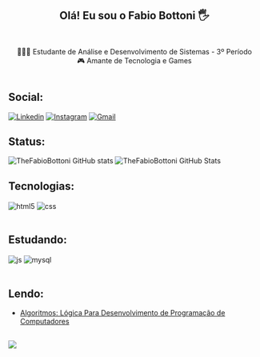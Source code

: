 
## <div align="center">Olá! Eu sou o Fabio Bottoni 🖐️</div><br>
  
 <div align="center">👨🏻‍🎓 Estudante de Análise e Desenvolvimento de Sistemas - 3º Período <br>
 🎮 Amante de Tecnologia e Games </div> <br>


## Social: <br>

[![Linkedin](https://img.shields.io/badge/LinkedIn-0077B5?style=for-the-badge&logo=linkedin&logoColor=white)](https://www.linkedin.com/in/fabiobottoni/)
[![Instagram](https://img.shields.io/badge/Instagram-E4405F?style=for-the-badge&logo=instagram&logoColor=white)](https://instagram.com/igdobottoni)
[![Gmail](https://img.shields.io/badge/Gmail-D14836?style=for-the-badge&logo=gmail&logoColor=white)](fabiobottonibr@gmail.com) <br>

## Status: <br>

![TheFabioBottoni GitHub stats](https://github-readme-stats.vercel.app/api?username=TheFabioBottoni&show_icons=true&theme=dracula&count_private=true)
![TheFabioBottoni GitHub Stats](https://github-readme-stats.vercel.app/api/top-langs/?username=TheFabioBottoni&theme=blue-green) <br>
 

## Tecnologias: <br>

<div style="display: inline_block">
  <img align="center" alt="html5" src="https://img.shields.io/badge/HTML5-E34F26?style=for-the-badge&logo=html5&logoColor=white" />
  <img align="center" alt="css" src="https://img.shields.io/badge/CSS3-1572B6?style=for-the-badge&logo=css3&logoColor=white" /> 
</div><br/>

## Estudando: <br>

<div style="display: inline_block">
  <img align="center" alt="js" src="https://img.shields.io/badge/JavaScript-F7DF1E?style=for-the-badge&logo=javascript&logoColor=black" />
  <img align="center" alt="mysql" src="https://img.shields.io/badge/MySQL-00000F?style=for-the-badge&logo=mysql&logoColor=white" />
</div><br/>



## Lendo:
- [Algoritmos: Lógica Para Desenvolvimento de Programação de Computadores](https://www.amazon.com.br/Algoritmos-Desenvolvimento-Programação-Computadores-Atualizada/dp/8536531452/ref=asc_df_8536531452/?tag=googleshopp00-20&linkCode=df0&hvadid=379748659420&hvpos=&hvnetw=g&hvrand=11481059081993114642&hvpone=&hvptwo=&hvqmt=&hvdev=c&hvdvcmdl=&hvlocint=&hvlocphy=1001655&hvtargid=pla-811137648208&psc=1)<br/>


##
<img src="https://img.shields.io/github/followers/TheFabioBottoni.svg?style=social&label=Follow&maxAge=2592000">
